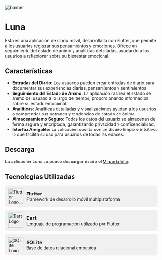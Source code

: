 ![banner](https://github.com/user-attachments/assets/86fbc8ca-1f41-479b-9043-823a1d26751e)

# Luna
Esta es una aplicación de diario móvil, desarrollada con Flutter, que permite a los usuarios registrar sus pensamientos y emociones. Ofrece un seguimiento del estado de ánimo y analíticas detalladas, ayudando a los usuarios a reflexionar sobre su bienestar emocional.

## Características

- **Entradas del Diario**: Los usuarios pueden crear entradas de diario para documentar sus experiencias diarias, pensamientos y sentimientos.
- **Seguimiento del Estado de Ánimo**: La aplicación rastrea el estado de ánimo del usuario a lo largo del tiempo, proporcionando información sobre su estado emocional.
- **Analíticas**: Analíticas detalladas y visualizaciones ayudan a los usuarios a comprender sus patrones y tendencias de estado de ánimo.
- **Almacenamiento Seguro**: Todos los datos del usuario se almacenan de forma segura y encriptada, garantizando privacidad y confidencialidad.
- **Interfaz Amigable**: La aplicación cuenta con un diseño limpio e intuitivo, lo que facilita su uso para usuarios de todas las edades.

## Descarga
La aplicación Luna se puede descargar desde el [Mi portafolio](https://portfolio-david-simba.vercel.app/).

## Tecnologías Utilizadas
<div style="display: flex; align-items: center; background-color: #f0f0f0; padding: 10px; border-radius: 8px;">
  <img src="https://github.com/user-attachments/assets/6da71e91-7a0e-4cd3-bc53-c0dd67cf7846" alt="Flutter Logo" width="50" height="50" style="margin-right: 10px;">
  <div>
    <h3 style="margin: 0;">Flutter</h3>
    <p style="margin: 0;">Framework de desarrollo móvil multiplataforma</p>
  </div>
</div>
<div style="display: flex; align-items: center; background-color: #f0f0f0; padding: 10px; border-radius: 8px; margin-top: 10px;">
  <img src="https://github.com/user-attachments/assets/c50ea0ba-b0c6-449f-9a3f-28f3b8f56f9e" alt="Dart Logo" width="50" height="50" style="margin-right: 10px;">
  <div>
    <h3 style="margin: 0;">Dart</h3>
    <p style="margin: 0;">Lenguaje de programación utilizado por Flutter</p>
  </div>
</div>
<div style="display: flex; align-items: center; background-color: #f0f0f0; padding: 10px; border-radius: 8px; margin-top: 10px;">
  <img src="https://github.com/user-attachments/assets/7e6e3426-c1d1-4a64-b7e8-41f80d142f85" alt="SQLite Logo" width="50" height="50" style="margin-right: 10px;">
  <div>
    <h3 style="margin: 0;">SQLite</h3>
    <p style="margin: 0;">Base de datos relacional embebida</p>
  </div>
</div>
